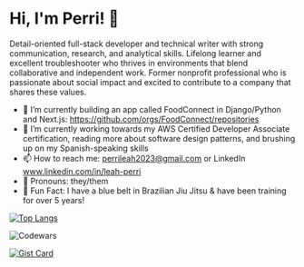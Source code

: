 # Hi, I'm Perri! 👋

Detail-oriented full-stack developer and technical writer with strong communication, research, and analytical skills. Lifelong learner and excellent troubleshooter who thrives in environments that blend collaborative and independent work. Former nonprofit professional who is passionate about social impact and excited to contribute to a company that shares these values.

- 🔭 I’m currently building an app called FoodConnect in Django/Python and Next.js: https://github.com/orgs/FoodConnect/repositories
- 🌱 I’m currently working towards my AWS Certified Developer Associate certification, reading more about software design patterns, and brushing up on my Spanish-speaking skills
- 📫 How to reach me: perrileah2023@gmail.com or LinkedIn www.linkedin.com/in/leah-perri
- 💚 Pronouns: they/them
- 🥋 Fun Fact: I have a blue belt in Brazilian Jiu Jitsu & have been training for over 5 years!
  
[![Top Langs](https://github-readme-stats.vercel.app/api/top-langs/?username=perrileah&layout=donut-vertical&size_weight=1&count_weight=0&langs_count=6)](https://github.com/perrileah/github-readme-stats) 

![Codewars](https://github.r2v.ch/codewars?user=perrileah&top_languages=true)

[![Gist Card](https://github-readme-stats.vercel.app/api/gist?id=32a378ca7f939128a8abd827b75c2083&show_owner=true)](https://gist.github.com/perrileah/32a378ca7f939128a8abd827b75c2083) 
